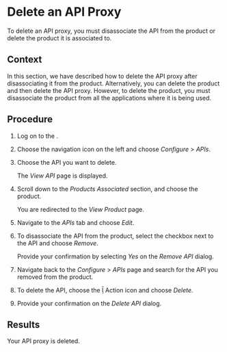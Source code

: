 <!-- loio5cd89a3dd8bc475aa327c7db17e0f57a -->

<link rel="stylesheet" type="text/css" href="../css/sap-icons.css"/>

# Delete an API Proxy

To delete an API proxy, you must disassociate the API from the product or delete the product it is associated to.



## Context

In this section, we have described how to delete the API proxy after disassociating it from the product. Alternatively, you can delete the product and then delete the API proxy. However, to delete the product, you must disassociate the product from all the applications where it is being used.



## Procedure

1.  Log on to the .

2.  Choose the navigation icon on the left and choose *Configure* \> *APIs*.

3.  Choose the API you want to delete.

    The *View API* page is displayed.

4.  Scroll down to the *Products Associated* section, and choose the product.

    You are redirected to the *View Product* page.

5.  Navigate to the *APIs* tab and choose *Edit*.

6.  To disassociate the API from the product, select the checkbox next to the API and choose *Remove*.

    Provide your confirmation by selecting *Yes* on the *Remove API* dialog.

7.  Navigate back to the *Configure* \> *APIs* page and search for the API you removed from the product.

8.  To delete the API, choose the <span class="SAP-icons"></span> Action icon and choose *Delete*.

9.  Provide your confirmation on the *Delete API* dialog.




<a name="loio5cd89a3dd8bc475aa327c7db17e0f57a__result_awy_grc_xwb"/>

## Results

Your API proxy is deleted.

